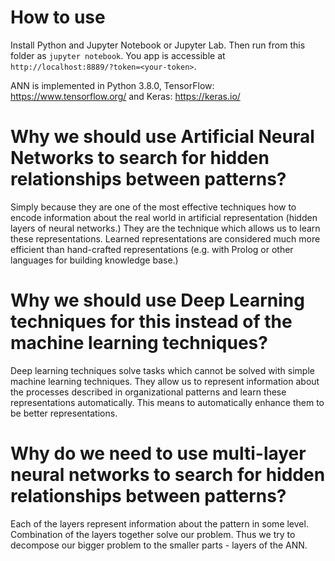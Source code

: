# How to use

Install Python and Jupyter Notebook or Jupyter Lab. Then run from this folder as ```jupyter notebook```. You app is accessible at ```http://localhost:8889/?token=<your-token>```.

ANN is implemented in Python 3.8.0, TensorFlow: https://www.tensorflow.org/ and Keras: https://keras.io/

# Why we should use Artificial Neural Networks to search for hidden relationships between patterns?

Simply because they are one of the most effective techniques how to encode information about the real world
in artificial representation (hidden layers of neural networks.) They are the technique which allows us to
learn these representations. Learned representations are considered much more efficient than hand-crafted
representations (e.g. with Prolog or other languages for building knowledge base.)

# Why we should use Deep Learning techniques for this instead of the machine learning techniques?

Deep learning techniques solve tasks which cannot be solved with simple machine learning techniques. They
allow us to represent information about the processes described in organizational patterns and learn these
representations automatically. This means to automatically enhance them to be better representations.

# Why do we need to use multi-layer neural networks to search for hidden relationships between patterns?

Each of the layers represent information about the pattern in some level. Combination of the layers together
solve our problem. Thus we try to decompose our bigger problem to the smaller parts - layers of the ANN.